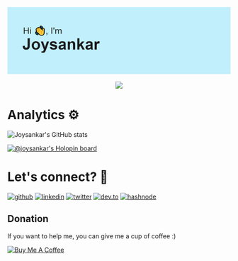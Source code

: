 ![Header Image](header.png)
<p align="center">
     <img src="https://readme-typing-svg.herokuapp.com?font=&center=true&width=500&height=45&lines=I+am+an+android+developer" />
 
</p>

# Analytics ⚙️
![Joysankar's GitHub stats](https://github-readme-stats.vercel.app/api?username=JoyMajumdar2001&show_icons=true&theme=synthwave)

[![@joysankar's Holopin board](https://holopin.io/api/user/board?user=joysankar)](https://holopin.io/@joysankar)

# Let's connect? 🤝
[![github](https://img.shields.io/badge/github-000000?style=for-the-badge&logo=github&logoColor=white)](https://github.com/JoyMajumdar2001)
[![linkedin](https://img.shields.io/badge/linkedin-0A66C2?style=for-the-badge&logo=linkedin&logoColor=white)](https://www.linkedin.com/in/joysankar2001/)
[![twitter](https://img.shields.io/badge/twitter-1DA1F2?style=for-the-badge&logo=twitter&logoColor=white)](https://twitter.com/)
[![dev.to](https://img.shields.io/badge/dev-000000?style=for-the-badge&logo=dev.to&logoColor=white)](https://dev.to/joysankar2001)
[![hashnode](https://img.shields.io/badge/hashnode-000000?style=for-the-badge&logo=hashnode&logoColor=white)](https://hashnode.com/@joysankar)

## Donation
If you want to help me, you can give me a cup of coffee :) 

<a href="https://www.buymeacoffee.com/joysankar" target="_blank"><img src="https://bmc-cdn.nyc3.digitaloceanspaces.com/BMC-button-images/custom_images/orange_img.png" alt="Buy Me A Coffee" style="height: auto !important;width: auto !important;" ></a>

<!---
JoyMajumdar2001/JoyMajumdar2001 is a ✨ special ✨ repository because its `README.md` (this file) appears on your GitHub profile.
You can click the Preview link to take a look at your changes.
--->
